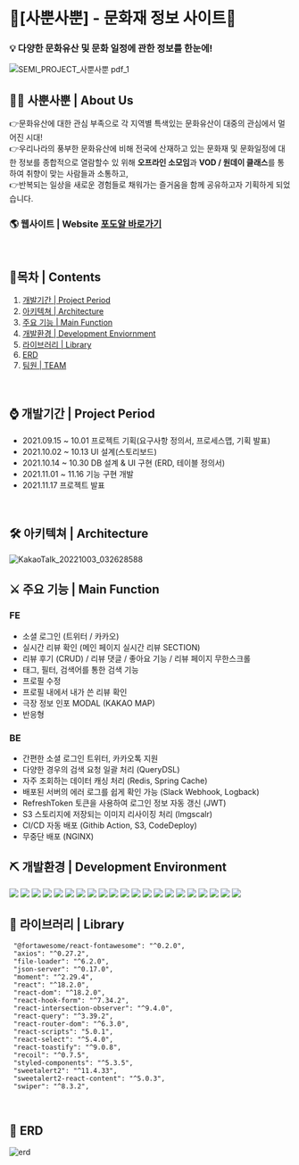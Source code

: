 
# :footprints:[사뿐사뿐] - 문화재 정보 사이트:footprints:
<p>
<p>




### :bulb: 다양한 문화유산 및 문화 일정에 관한 정보를 한눈에!
![SEMI_PROJECT_사뿐사뿐 pdf_1](https://user-images.githubusercontent.com/110010716/221620228-998682fa-87b6-4325-ace4-9254d18121b0.png)


## :running_woman: 사뿐사뿐 | About Us
👉문화유산에 대한 관심 부족으로 각 지역별 특색있는 문화유산이 대중의 관심에서 멀어진 시대!<br>
👉우리나라의 풍부한 문화유산에 비해 전국에 산재하고 있는 문화재 및 문화일정에 대한 정보를 종합적으로 열람할수 있 위해 <b>오프라인 소모임</b>과 <b>VOD / 원데이 클래스</b>를 통하여 취향이 맞는 사람들과 소통하고,<br>
👉반복되는 일상을 새로운 경험들로 채워가는 즐거움을 함께 공유하고자 기획하게 되었습니다.<br>
<p>
<p>

### 🌎 웹사이트 | Website  [포도알 바로가기](https://podoal.net)


<br>

## 🔭목차 | Contents
1. [개발기간 | Project Period](#-개발기간--project-period)
2. [아키텍쳐 | Architecture](#-아키텍쳐--architecture)
3. [주요 기능 | Main Function](#-주요-기능--Main-Function)
4. [개발환경 | Development Enviornment](#-개발환경--development-environment)
5. [라이브러리 | Library](#-라이브러리--library)
6. [ERD](#-erd)
7. [ 팀원 | TEAM](#-팀원--team)

<br>


## ⌚ 개발기간 | Project Period
- 2021.09.15 ~ 10.01 프로젝트 기획(요구사항 정의서, 프로세스맵, 기획 발표)<br>
- 2021.10.02 ~ 10.13 UI 설계(스토리보드)<br>
- 2021.10.14 ~ 10.30 DB 설계 & UI 구현 (ERD, 테이블 정의서)<br>
- 2021.11.01 ~ 11.16 기능 구현 개발<br>
- 2021.11.17 프로젝트 발표<br>

<br>





## 🛠 아키텍쳐 | Architecture
![KakaoTalk_20221003_032628588](https://cdn.discordapp.com/attachments/457223932244656128/1026435122318290994/Architecture.png)


## ⚔ 주요 기능 | Main Function
### FE
- 소셜 로그인 (트위터 / 카카오)
- 실시간 리뷰 확인 (메인 페이지 실시간 리뷰 SECTION)
- 리뷰 후기 (CRUD) / 리뷰 댓글 / 좋아요 기능 / 리뷰 페이지 무한스크롤
- 태그, 필터, 검색어를 통한 검색 기능
- 프로필 수정
- 프로필 내에서 내가 쓴 리뷰 확인
- 극장 정보 인포 MODAL (KAKAO MAP)
- 반응형

### BE
- 간편한 소셜 로그인 트위터, 카카오톡 지원
- 다양한 경우의 검색 요청 일괄 처리 (QueryDSL)
- 자주 조회하는 데이터 캐싱 처리 (Redis, Spring Cache)
- 배포된 서버의 에러 로그를 쉽게 확인 가능 (Slack Webhook, Logback)
- RefreshToken 토큰을 사용하여 로그인 정보 자동 갱신 (JWT)
- S3 스토리지에 저장되는 이미지 리사이징 처리 (Imgscalr)
- CI/CD 자동 배포 (Githib Action, S3, CodeDeploy)
- 무중단 배포 (NGINX)


## ⛏ 개발환경 | Development Environment

<img  src="https://img.shields.io/badge/react-61DAFB?style=for-the-badge&logo=react&logoColor=black"> <img  src="https://img.shields.io/badge/react query-FF4154?style=for-the-badge&logo=reactquery&logoColor=black">
<img  src="https://img.shields.io/badge/Recoil-0088CC?style=for-the-badge&logo=recoil&logoColor=white">
<img  src="https://img.shields.io/badge/React Hook Form-EC5990?style=for-the-badge&logo=react Hook Form&logoColor=white">
<img  src="https://img.shields.io/badge/Axios-5A29E4?style=for-the-badge&logo=axios&logoColor=white">
<img  src="https://img.shields.io/badge/styled-components-DB7093?style=for-the-badge&logo=styled-components&logoColor=white">
<img  src="https://img.shields.io/badge/React Router-CA4245?style=for-the-badge&logo=React Router&logoColor=white">
<img  src="https://img.shields.io/badge/JavaScript-F7DF1E?style=for-the-badge&logo=JavaScript&logoColor=black">
<img  src="https://img.shields.io/badge/Amazon S3-569A31?style=for-the-badge&logo=Amazon S3&logoColor=white">
<img  src="https://img.shields.io/badge/aws Cloundfront-EF2D5E?style=for-the-badge&logo=&logoColor=white">
<img  src="https://img.shields.io/badge/Spring-6DB33F?style=for-the-badge&logo=Spring&logoColor=white">
<img  src="https://img.shields.io/badge/Spring Boot-6DB33F?style=for-the-badge&logo=Spring Boot&logoColor=white">
<img  src="https://img.shields.io/badge/Docker-2496ED?style=for-the-badge&logo=Docker&logoColor=white">
<img  src="https://img.shields.io/badge/Redis-DC382D?style=for-the-badge&logo=Redis&logoColor=white">
<img  src="https://img.shields.io/badge/Spring Data JPA-6DB33F?style=for-the-badge&logo=S&logoColor=white">
<img  src="https://img.shields.io/badge/Query DSL-4695EB?style=for-the-badge&logo=&logoColor=white">
<img  src="https://img.shields.io/badge/MySQL-4479A1?style=for-the-badge&logo=MySQL&logoColor=white">
<img  src="https://img.shields.io/badge/Amazon RDS-527FFF?style=for-the-badge&logo=Amazon RDS&logoColor=white">
<img  src="https://img.shields.io/badge/Amazon EC2-FF9900?style=for-the-badge&logo=Amazon EC2&logoColor=white">
<img  src="https://img.shields.io/badge/GitHub Actions-2088FF?style=for-the-badge&logo=GitHub Actions&logoColor=white">
<img  src="https://img.shields.io/badge/Slack Webhook-4A154B?style=for-the-badge&logo=&logoColor=white">


## 🎨 라이브러리 | Library

     "@fortawesome/react-fontawesome": "^0.2.0",
     "axios": "^0.27.2",
     "file-loader": "^6.2.0",
     "json-server": "^0.17.0",
     "moment": "^2.29.4",
     "react": "^18.2.0",
     "react-dom": "^18.2.0",
     "react-hook-form": "^7.34.2",
     "react-intersection-observer": "^9.4.0",
     "react-query": "^3.39.2",
     "react-router-dom": "^6.3.0",
     "react-scripts": "5.0.1",
     "react-select": "^5.4.0",
     "react-toastify": "^9.0.8",
     "recoil": "^0.7.5",
     "styled-components": "^5.3.5",
     "sweetalert2": "^11.4.33",
     "sweetalert2-react-content": "^5.0.3",
     "swiper": "^8.3.2",
     

    

<br>

## 🔑 ERD 

![erd](https://cdn.discordapp.com/attachments/457223932244656128/1026447296243695697/unknown.png)


<br>






